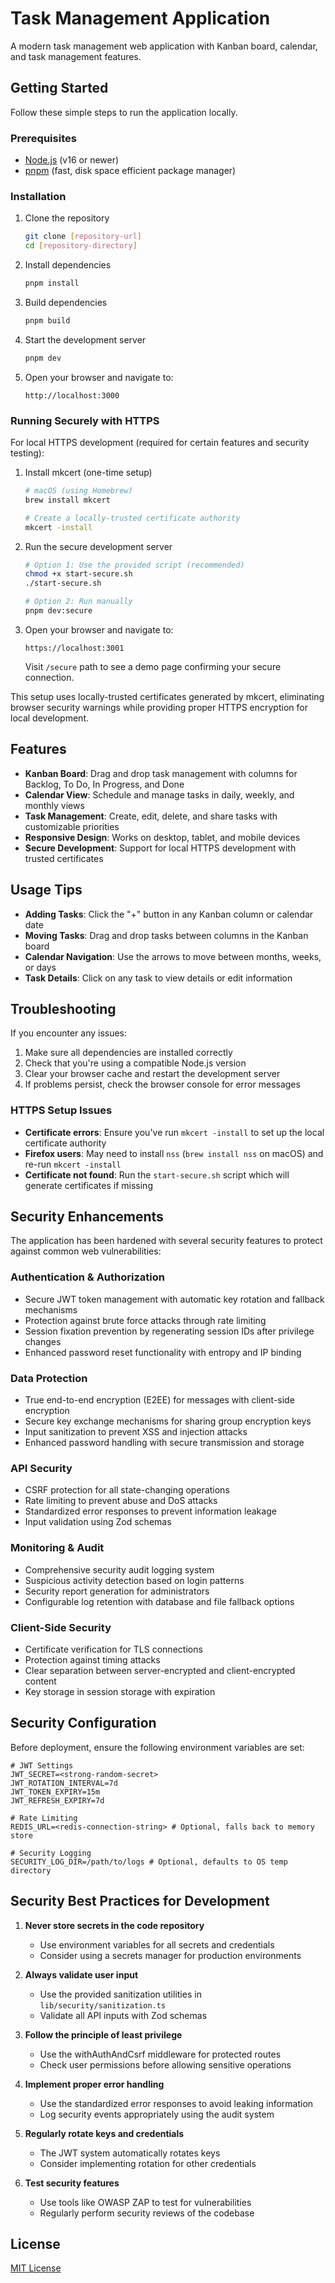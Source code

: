 # Task Management Application

A modern task management web application with Kanban board, calendar, and task management features.

## Getting Started

Follow these simple steps to run the application locally.

### Prerequisites

- [Node.js](https://nodejs.org/) (v16 or newer)
- [pnpm](https://pnpm.io/) (fast, disk space efficient package manager)

### Installation

1. Clone the repository
   ```bash
   git clone [repository-url]
   cd [repository-directory]
   ```

2. Install dependencies
   ```bash
   pnpm install
   ```

3. Build dependencies
   ```bash
   pnpm build
   ```

4. Start the development server
   ```bash
   pnpm dev
   ```

5. Open your browser and navigate to:
   ```
   http://localhost:3000
   ```

### Running Securely with HTTPS

For local HTTPS development (required for certain features and security testing):

1. Install mkcert (one-time setup)
   ```bash
   # macOS (using Homebrew)
   brew install mkcert

   # Create a locally-trusted certificate authority
   mkcert -install
   ```

2. Run the secure development server
   ```bash
   # Option 1: Use the provided script (recommended)
   chmod +x start-secure.sh
   ./start-secure.sh

   # Option 2: Run manually
   pnpm dev:secure
   ```

3. Open your browser and navigate to:
   ```
   https://localhost:3001
   ```

   Visit `/secure` path to see a demo page confirming your secure connection.

This setup uses locally-trusted certificates generated by mkcert, eliminating browser security warnings while providing proper HTTPS encryption for local development.

## Features

- **Kanban Board**: Drag and drop task management with columns for Backlog, To Do, In Progress, and Done
- **Calendar View**: Schedule and manage tasks in daily, weekly, and monthly views
- **Task Management**: Create, edit, delete, and share tasks with customizable priorities
- **Responsive Design**: Works on desktop, tablet, and mobile devices
- **Secure Development**: Support for local HTTPS development with trusted certificates

## Usage Tips

- **Adding Tasks**: Click the "+" button in any Kanban column or calendar date
- **Moving Tasks**: Drag and drop tasks between columns in the Kanban board
- **Calendar Navigation**: Use the arrows to move between months, weeks, or days
- **Task Details**: Click on any task to view details or edit information

## Troubleshooting

If you encounter any issues:

1. Make sure all dependencies are installed correctly
2. Check that you're using a compatible Node.js version
3. Clear your browser cache and restart the development server
4. If problems persist, check the browser console for error messages

### HTTPS Setup Issues

- **Certificate errors**: Ensure you've run `mkcert -install` to set up the local certificate authority
- **Firefox users**: May need to install `nss` (`brew install nss` on macOS) and re-run `mkcert -install`
- **Certificate not found**: Run the `start-secure.sh` script which will generate certificates if missing

## Security Enhancements

The application has been hardened with several security features to protect against common web vulnerabilities:

### Authentication & Authorization
- Secure JWT token management with automatic key rotation and fallback mechanisms
- Protection against brute force attacks through rate limiting
- Session fixation prevention by regenerating session IDs after privilege changes
- Enhanced password reset functionality with entropy and IP binding

### Data Protection
- True end-to-end encryption (E2EE) for messages with client-side encryption
- Secure key exchange mechanisms for sharing group encryption keys
- Input sanitization to prevent XSS and injection attacks
- Enhanced password handling with secure transmission and storage

### API Security
- CSRF protection for all state-changing operations
- Rate limiting to prevent abuse and DoS attacks
- Standardized error responses to prevent information leakage
- Input validation using Zod schemas

### Monitoring & Audit
- Comprehensive security audit logging system
- Suspicious activity detection based on login patterns
- Security report generation for administrators
- Configurable log retention with database and file fallback options

### Client-Side Security
- Certificate verification for TLS connections
- Protection against timing attacks
- Clear separation between server-encrypted and client-encrypted content
- Key storage in session storage with expiration

## Security Configuration

Before deployment, ensure the following environment variables are set:

```
# JWT Settings
JWT_SECRET=<strong-random-secret>
JWT_ROTATION_INTERVAL=7d
JWT_TOKEN_EXPIRY=15m
JWT_REFRESH_EXPIRY=7d

# Rate Limiting
REDIS_URL=<redis-connection-string> # Optional, falls back to memory store

# Security Logging
SECURITY_LOG_DIR=/path/to/logs # Optional, defaults to OS temp directory
```

## Security Best Practices for Development

1. **Never store secrets in the code repository**
   - Use environment variables for all secrets and credentials
   - Consider using a secrets manager for production environments

2. **Always validate user input**
   - Use the provided sanitization utilities in `lib/security/sanitization.ts`
   - Validate all API inputs with Zod schemas

3. **Follow the principle of least privilege**
   - Use the withAuthAndCsrf middleware for protected routes
   - Check user permissions before allowing sensitive operations

4. **Implement proper error handling**
   - Use the standardized error responses to avoid leaking information
   - Log security events appropriately using the audit system

5. **Regularly rotate keys and credentials**
   - The JWT system automatically rotates keys
   - Consider implementing rotation for other credentials

6. **Test security features**
   - Use tools like OWASP ZAP to test for vulnerabilities
   - Regularly perform security reviews of the codebase

## License

[MIT License](LICENSE)
